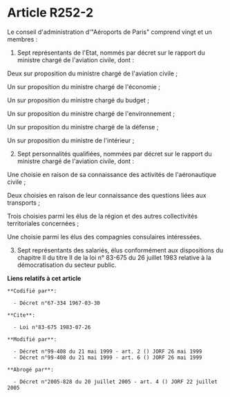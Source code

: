 # Article R252-2

Le conseil d'administration d'"Aéroports de Paris" comprend vingt et un membres :

1. Sept représentants de l'Etat, nommés par décret sur le rapport du ministre chargé de l'aviation civile, dont :

Deux sur proposition du ministre chargé de l'aviation civile ;

Un sur proposition du ministre chargé de l'économie ;

Un sur proposition du ministre chargé du budget ;

Un sur proposition du ministre chargé de l'environnement ;

Un sur proposition du ministre chargé de la défense ;

Un sur proposition du ministre de l'intérieur ;

2. Sept personnalités qualifiées, nommées par décret sur le rapport du ministre chargé de l'aviation civile, dont :

Une choisie en raison de sa connaissance des activités de l'aéronautique civile ;

Deux choisies en raison de leur connaissance des questions liées aux transports ;

Trois choisies parmi les élus de la région et des autres collectivités territoriales concernées ;

Une choisie parmi les élus des compagnies consulaires intéressées.

3. Sept représentants des salariés, élus conformément aux dispositions du chapitre II du titre II de la loi n° 83-675 du 26
juillet 1983 relative à la démocratisation du secteur public.

**Liens relatifs à cet article**

	**Codifié par**:

	  - Décret n°67-334 1967-03-30

	**Cite**:

	  - Loi n°83-675 1983-07-26

	**Modifié par**:

	  - Décret n°99-408 du 21 mai 1999 - art. 2 () JORF 26 mai 1999
	  - Décret n°99-408 du 21 mai 1999 - art. 6 () JORF 26 mai 1999

	**Abrogé par**:

	  - Décret n°2005-828 du 20 juillet 2005 - art. 4 () JORF 22 juillet 2005
